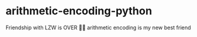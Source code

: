 # arithmetic-encoding-python
Friendship with LZW is OVER 🙅‍♂️ arithmetic encoding is my new best friend
